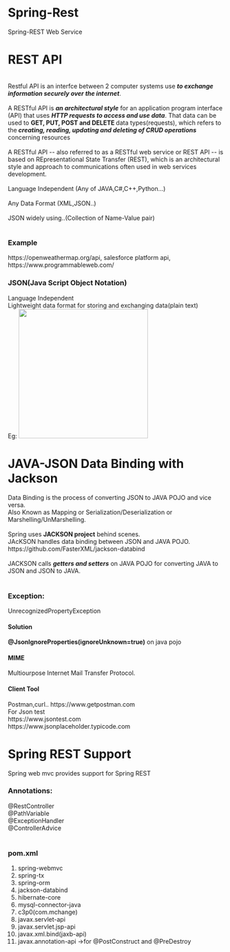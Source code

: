 # Spring-Rest
Spring-REST Web Service

<h1>REST API</h1><br>
Restful API is an interfce between 2 computer systems use <b><i> to exchange information securely over the internet</b></i>.<br><br>
A RESTful API is <b><i>an architectural style</b></i> for an application program interface (API) that uses <b><i>HTTP requests to access and use data</b></i>. That data can be used to <b>GET, PUT, POST and DELETE </b>data types(requests), which refers to the<b><i> creating, reading, updating and deleting of CRUD operations</b></i> concerning resources<br><br>
A RESTful API -- also referred to as a RESTful web service or REST API -- is based on REpresentational State Transfer (REST), which is an architectural style and approach to communications often used in web services development.<br><br>
Language Independent (Any of JAVA,C#,C++,Python...)<br><br>
Any Data Format (XML,JSON..)<br><br>
JSON widely using..(Collection of Name-Value pair)
<h1></h1>
<h3>Example</h3>
https://openweathermap.org/api,
salesforce platform api,
https://www.programmableweb.com/<br>

<h3>JSON(Java Script Object Notation)</h3>
Language Independent<br>Lightweight data format for storing and exchanging data(plain text)<br>
Eg: <img src = "https://addons.mozilla.org/user-media/previews/full/29/29967.png?modified=1622132517kvU&ust=1670390925159000&source=images&cd=vfe&ved=0CBAQjRxqFwoTCLiAtJ-h5PsCFQAAAAAdAAAAABAW" width="300" height="300"/>
<br>

<h1>JAVA-JSON Data Binding with Jackson</h1>
Data Binding is the process of converting JSON to JAVA POJO and vice versa.<br>
Also Known as Mapping or Serialization/Deserialization or Marshelling/UnMarshelling.<br><br>
Spring uses <b> JACKSON project</b> behind scenes.<br>
JAcKSON handles data binding between JSON and JAVA POJO.<br>
https://github.com/FasterXML/jackson-databind
<br><br>
JACKSON calls <b><i>getters and setters</b></i> on JAVA POJO for converting JAVA to JSON and JSON to JAVA.
<br><br>
<h3>Exception:</h3>UnrecognizedPropertyException
<h4>Solution</h4><b>@JsonIgnoreProperties(ignoreUnknown=true)</b> on java pojo<br>
<h4>MIME</h4>Multiourpose Internet Mail Transfer Protocol.<br>
<h4>Client Tool</h4>Postman,curl..
https://www.getpostman.com<br>
For Json test<br>
https://www.jsontest.com<br>
https://www.jsonplaceholder.typicode.com<br>

<h2></h2>
<h1>Spring REST Support</h1>
Spring web mvc provides support for Spring REST
<h3>Annotations:</h3>
@RestController<br>
@PathVariable<br>
@ExceptionHandler<br>
@ControllerAdvice<br>
<br>

<h3>pom.xml</h3>
<ol>
<li>spring-webmvc</li>
<li>spring-tx</li>
<li>spring-orm</li>
<li>jackson-databind</li>
<li>hibernate-core</li>
<li>mysql-connector-java</li>
<li>c3p0(com.mchange)</li>
<li>javax.servlet-api</li>
<li>javax.servlet.jsp-api</li>
<li>javax.xml.bind(jaxb-api)</li>
<li>javax.annotation-api ->for @PostConstruct and @PreDestroy</ol>
